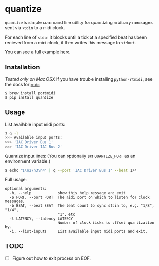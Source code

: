 quantize
========

`quantize` is simple command line utility for quantizing arbitrary messages sent via `stdin` to a midi clock.

For each line of `stdin` it blocks until a tick at a specified beat has been recieved from a midi clock, it then writes this message to `stdout`.

You can see a full example [here](examples/).

## Installation
_Tested only on Mac OSX_
If you have trouble installing `python-rtmidi`, see the docs for [`mido`](http://mido.readthedocs.org/en/latest/installing.html)
```
$ brew install portmidi
$ pip install quantize
```

## Usage

List available input midi ports:

```bash
$ q -l 
>>> Available input ports:
>>> 'IAC Driver Bus 1'
>>> 'IAC Driver IAC Bus 2'
``` 

Quantize input lines:
(You can optionally set `QUANTIZE_PORT` as an environment variable.)

```bash
$ echo "1\n2\n3\n4" | q --port 'IAC Driver Bus 1' --beat 1/4
```

Full usage:

```
optional arguments:
  -h, --help            show this help message and exit
  -p PORT, --port PORT  The midi port on which to listen for clock messages.
  -b BEAT, --beat BEAT  The beat count to sync stdin to, e.g. "1/8", "1/4",
                        "1", etc
  -l LATENCY, --latency LATENCY
                        Number of clock ticks to offset quantization by.
  -i, --list-inputs     List available input midi ports and exit.
```

## TODO 

- [ ] Figure out how to exit process on EOF.
